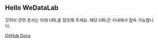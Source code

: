 ## Hello WeDataLab

깃허브 관련 문서는 아래 URL을 참조해 주세요. 해당 URL은 사내에서 접속 가능합니다.

[GitHub Docs](http://docs.wedatalab.internal/docs/github)

